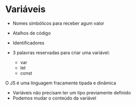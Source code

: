 # Variáveis

* Nomes simbólicos para receber agum valor
* Atalhos de código
* Identificadores
* 3 palavras reservadas para criar uma variável:
  
  * var
  * let
  * const

O JS é uma linguagem fracamente tipada e dinâmica

- Variáveis não precisam ter um tipo previamente definido
- Podemos mudar o conteúdo da variável